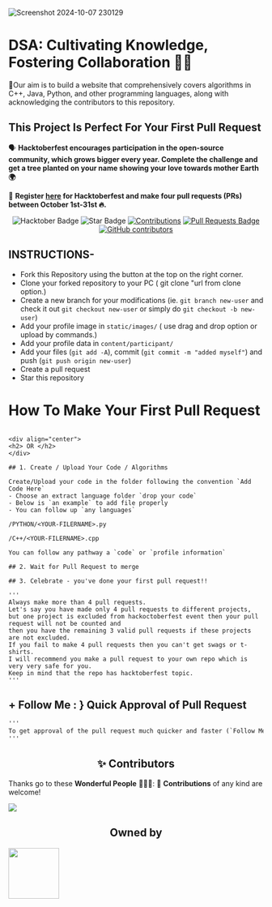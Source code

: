 ![Screenshot 2024-10-07 230129](https://github.com/user-attachments/assets/d797279e-e608-4697-ba23-39538d0ebc7d)
# DSA: Cultivating Knowledge, Fostering Collaboration 👩‍💻
📌Our aim is to build a website that comprehensively covers algorithms in C++, Java, Python, and other programming languages, along with acknowledging the contributors to this repository.

## This Project Is Perfect For Your First Pull Request

🗣 **Hacktoberfest encourages participation in the open-source community, which grows bigger every year. Complete the challenge and get a tree planted on your name showing your love towards mother Earth 🌍**

📢 **Register [here](https://hacktoberfest.com/auth/) for Hacktoberfest and make four pull requests (PRs) between October 1st-31st 🔥.**

<div align="center">

<img src="https://img.shields.io/badge/hacktoberfest-2024-blueviolet" alt="Hacktober Badge"/>
 <img src="https://img.shields.io/static/v1?label=%F0%9F%8C%9F&message=If%20Useful&style=style=flat&color=BC4E99" alt="Star Badge"/>
 <a href="https://github.com/yesiamrajeev" ><img src="https://img.shields.io/badge/Contributions-welcome-violet.svg?style=flat&logo=git" alt="Contributions" /></a>
<a href="https://github.com/yesiamrajeev/Hacktoberfest2024/pulls"><img src="https://img.shields.io/github/issues-pr/yesiamrajeev/Hacktoberfest2024" alt="Pull Requests Badge"/></a>
<a href="https://github.com/yesiamrajeev/Hacktoberfest2024/graphs/contributors"><img alt="GitHub contributors" src="https://img.shields.io/github/contributors/yesiamrajeev/Hacktoberfest2024?color=2b9348"></a>

</div>

## INSTRUCTIONS-

- Fork this Repository using the button at the top on the right corner.
- Clone your forked repository to your PC ( git clone "url from clone option.)
- Create a new branch for your modifications (ie. `git branch new-user` and check it out  `git checkout new-user` or simply do `git checkout -b new-user`)
- Add your profile image in `static/images/` ( use drag and drop option or upload by commands.)
- Add your profile data in `content/participant/`
- Add your files (`git add -A`), commit (`git commit -m "added myself"`) and push (`git push origin new-user`)
- Create a pull request
- Star this repository

# How To Make Your First Pull Request


```

<div align="center">
<h2> OR </h2>
</div>

## 1. Create / Upload Your Code / Algorithms

Create/Upload your code in the folder following the convention `Add Code Here`
- Choose an extract language folder `drop your code`
- Below is `an example` to add file properly
- You can follow up `any languages`

/PYTHON/<YOUR-FILERNAME>.py

/C++/<YOUR-FILERNAME>.cpp

You can follow any pathway a `code` or `profile information`

## 2. Wait for Pull Request to merge

## 3. Celebrate - you've done your first pull request!!

'''
Always make more than 4 pull requests.
Let's say you have made only 4 pull requests to different projects,
but one project is excluded from hackoctoberfest event then your pull request will not be counted and 
then you have the remaining 3 valid pull requests if these projects are not excluded.
If you fail to make 4 pull requests then you can't get swags or t-shirts.
I will recommend you make a pull request to your own repo which is very very safe for you.
Keep in mind that the repo has hacktoberfest topic.
'''
```

## + Follow Me : } Quick Approval of Pull Request

```html
'''
To get approval of the pull request much quicker and faster (`Follow Me`)🚀
'''
```
<h2 align=center> ✨ Contributors </h2>

Thanks go to these **Wonderful People** 👨🏻‍💻: 🚀 **Contributions** of any kind are welcome! 

<a href="https://github.com/yesiamrajeev/Hacktoberfest2024/graphs/contributors">
    <img src="https://contrib.rocks/image?repo=yesiamrajeev/Hacktoberfest2024" />
</a>


<h2 align=center> Owned by </h2>
<tr><td align="center"><a href="https://github.com/yesiamrajeev"><kbd><img src="https://avatars3.githubusercontent.com/yesiamrajeev?size=100" width="100px;" alt=""/>
</tr>
